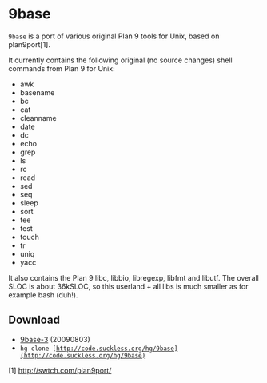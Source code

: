 9base
=====
`9base` is a port of various original Plan 9 tools for Unix, based on
plan9port[1].

It currently contains the following original (no source changes) shell commands from Plan 9 for Unix:

* awk
* basename
* bc
* cat
* cleanname
* date
* dc
* echo
* grep
* ls
* rc
* read
* sed
* seq
* sleep
* sort
* tee
* test
* touch
* tr
* uniq
* yacc

It also contains the Plan 9 libc, libbio, libregexp, libfmt and libutf.
The overall SLOC is about 36kSLOC, so this userland + all libs is much smaller as for example bash (duh!).


Download
--------
* [9base-3](http://code.suckless.org/dl/tools/9base-3.tar.gz) (20090803)
* <code>hg clone [http://code.suckless.org/hg/9base](http://code.suckless.org/hg/9base)</code>

[1] http://swtch.com/plan9port/
